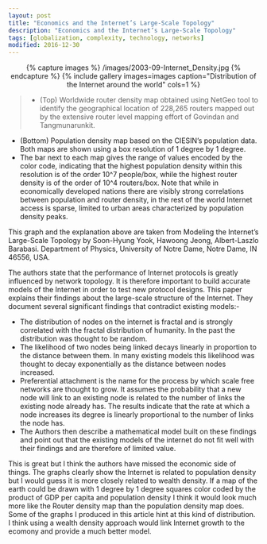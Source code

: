 ```yaml
---
layout: post
title: "Economics and the Internet’s Large-Scale Topology"
description: "Economics and the Internet’s Large-Scale Topology"
tags: [globalization, complexity, technology, networks]
modified: 2016-12-30
---
```

<div align="center">
{% capture images %}
    /images/2003-09-Internet_Density.jpg
{% endcapture %}
{% include gallery images=images caption="Distribution of the Internet around the world" cols=1 %}
</div>

> - (Top) Worldwide router density map obtained using NetGeo tool to identify the geographical location of 228,265 routers mapped out by the extensive router level mapping effort of Govindan and Tangmunarunkit. 
- (Bottom) Population density map based on the CIESIN’s population data. Both maps are shown using a box resolution of 1 degree by 1 degree. 
- The bar next to each map gives the range of values encoded by the color code, indicating that the highest population density within this resolution is of the order 10^7 people/box, while the highest router density is of the order of 10^4 routers/box. Note that while in economically developed nations there are visibly strong correlations between population and router density, in the rest of the world Internet access is sparse, limited to urban areas characterized by population density peaks.

This graph and the explanation above are taken from Modeling the Internet’s Large-Scale Topology by Soon-Hyung Yook, Hawoong Jeong, Albert-Laszlo Barabasi. Department of Physics, University of Notre Dame, Notre Dame, IN 46556, USA.


The authors state that the performance of Internet protocols is greatly influenced by network topology. It is therefore important to build accurate models of the Internet in order to test new protocol designs. This paper explains their findings about the large-scale structure of the Internet. They document several significant findings that contradict existing models:-

- The distribution of nodes on the internet is fractal and is strongly correlated with the fractal distribution of humanity. In the past the distribution was thought to be random.
- The likelihood of two nodes being linked decays linearly in proportion to the distance between them. In many existing models this likelihood was thought to decay exponentially as the distance between nodes increased.
- Preferential attachment is the name for the process by which scale free networks are thought to grow. It assumes the probability that a new node will link to an existing node is related to the number of links the existing node already has. The results indicate that the rate at which a node increases its degree is linearly proportional to the number of links the node has.
- The Authors then describe a mathematical model built on these findings and point out that the existing models of the internet do not fit well with their findings and are therefore of limited value.

This is great but I think the authors have missed the economic side of things. The graphs clearly show the Internet is related to population density but I would guess it is more closely related to wealth density. If a map of the earth could be drawn with 1 degree by 1 degree squares color coded by the product of GDP per capita and population density I think it would look much more like the Router density map than the population density map does. Some of the graphs I produced in this article hint at this kind of distribution. I think using a wealth density approach would link Internet growth to the ecomony and provide a much better model.
